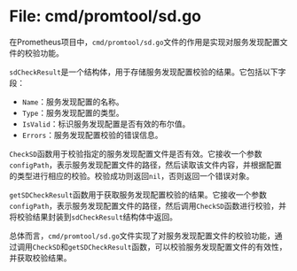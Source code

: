 # File: cmd/promtool/sd.go

在Prometheus项目中，`cmd/promtool/sd.go`文件的作用是实现对服务发现配置文件的校验功能。

`sdCheckResult`是一个结构体，用于存储服务发现配置校验的结果。它包括以下字段：
- `Name`：服务发现配置的名称。
- `Type`：服务发现配置的类型。
- `IsValid`：标识服务发现配置是否有效的布尔值。
- `Errors`：服务发现配置校验的错误信息。

`CheckSD`函数用于校验指定的服务发现配置文件是否有效。它接收一个参数`configPath`，表示服务发现配置文件的路径，然后读取该文件内容，并根据配置的类型进行相应的校验。校验成功则返回`nil`，否则返回一个错误对象。

`getSDCheckResult`函数用于获取服务发现配置校验的结果。它接收一个参数`configPath`，表示服务发现配置文件的路径，然后调用`CheckSD`函数进行校验，并将校验结果封装到`sdCheckResult`结构体中返回。

总体而言，`cmd/promtool/sd.go`文件实现了对服务发现配置文件的校验功能，通过调用`CheckSD`和`getSDCheckResult`函数，可以校验服务发现配置文件的有效性，并获取校验结果。

